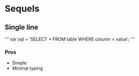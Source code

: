# Sequels

## Single line

'''
var sql = 'SELECT * FROM table WHERE column = value';
'''

### Pros
- Simple
- Minimal typing
